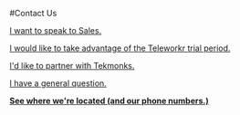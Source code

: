 #Contact Us

[I want to speak to Sales.](mailto:sales@tekmonks.com)

[I would like to take advantage of the Teleworkr trial period.](mailto:trials@tekmonks.com)

[I'd like to partner with Tekmonks.](mailto:partners@tekmonks.com)

[I have a general question.](mailto:info@tekmonks.com)

<a href="/company/contact-us"><b>See where we're located (and our phone numbers.)</b></a>
